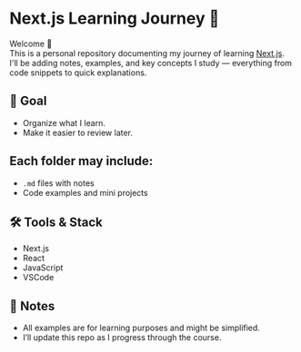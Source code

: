 # Next.js Learning Journey 🚀

Welcome 👋  
This is a personal repository documenting my journey of learning [Next.js](https://nextjs.org/).  
I'll be adding notes, examples, and key concepts I study — everything from code snippets to quick explanations.

## 🎯 Goal

- Organize what I learn.
- Make it easier to review later.

## Each folder may include:

- `.md` files with notes
- Code examples and mini projects

## 🛠 Tools & Stack

- Next.js
- React
- JavaScript
- VSCode

## 📌 Notes

- All examples are for learning purposes and might be simplified.
- I’ll update this repo as I progress through the course.
